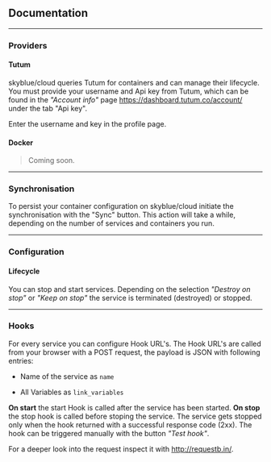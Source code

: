 ## Documentation

* * * 

### Providers

#### Tutum
skyblue/cloud queries Tutum for containers and can manage their lifecycle. You must provide your username and Api key from Tutum, which can be found in the *"Account info"* page <https://dashboard.tutum.co/account/> under the tab "Api key".

Enter the username and key in the profile page.

#### Docker

> Coming soon.

* * * 

### Synchronisation
To persist your container configuration on skyblue/cloud initiate the synchronisation with the "Sync" button. This action will take a while, depending on the number of services and containers you run.

* * * 

### Configuration

#### Lifecycle
You can stop and start services. Depending on the selection *"Destroy on stop"* or *"Keep on stop"* the service is terminated (destroyed) or stopped. 

* * * 

### Hooks
For every service you can configure Hook URL's. The Hook URL's are called from your browser with a POST request, the payload is JSON with following entries:

* Name of the service as `name`

* All Variables as `link_variables`

**On start** the start Hook is called after the service has been started. **On stop** the stop hook is called before stoping the service. The service gets stopped only when the hook returned with a successful response code (2xx). The hook can be triggered manually with the button *"Test hook"*.

For a deeper look into the request inspect it with <http://requestb.in/>.
